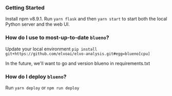### Getting Started
Install npm v8.9.1. Run `yarn flask` and then `yarn start` to start
both the local Python server and the web UI.


### How do I use to most-up-to-date `blueno`?
Update your local environment `pip install git+https://github.com/elvoai/elvo-analysis.git#egg=blueno[cpu]`

In the future, we'll want to go and version blueno in requirements.txt

### How do I deploy `blueno`?
Run `yarn deploy` or `npm run deploy`